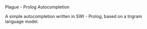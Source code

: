 Plague - Prolog Autocompletion

A simple autocompletion written in SWI - Prolog, based on a trigram language model.
